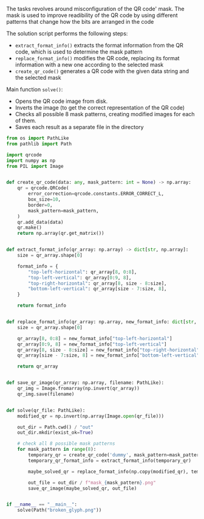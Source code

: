 The tasks revolves around misconfiguration of the QR code' mask. The mask is used to improve readibility of the QR code by using different patterns that change how the bits are arranged in the code

The solution script performs the following steps:
 - `extract_format_info()` extracts the format information from the QR code, which is used to determine the mask pattern
 - `replace_format_info()` modifies the QR code, replacing its format information with a new one according to the selected mask
 - `create_qr_code()` generates a QR code with the given data string and the selected mask 

Main function `solve()`:
 - Opens the QR code image from disk.
 - Inverts the image (to get the correct representation of the QR code)
 - Checks all possible 8 mask patterns, creating modified images for each of them.
 - Saves each result as a separate file in the directory

```python
from os import PathLike
from pathlib import Path

import qrcode
import numpy as np
from PIL import Image


def create_qr_code(data: any, mask_pattern: int = None) -> np.array:
    qr = qrcode.QRCode(
        error_correction=qrcode.constants.ERROR_CORRECT_L,
        box_size=10,
        border=0,
        mask_pattern=mask_pattern,
    )
    qr.add_data(data)
    qr.make()
    return np.array(qr.get_matrix())


def extract_format_info(qr_array: np.array) -> dict[str, np.array]:
    size = qr_array.shape[0]

    format_info = {
        "top-left-horizontal": qr_array[8, 0:8],
        "top-left-vertical": qr_array[0:9, 8],
        "top-right-horizontal": qr_array[8, size - 8:size],
        "bottom-left-vertical": qr_array[size - 7:size, 8],
    }

    return format_info


def replace_format_info(qr_array: np.array, new_format_info: dict[str, np.array]):
    size = qr_array.shape[0]

    qr_array[8, 0:8] = new_format_info["top-left-horizontal"]
    qr_array[0:9, 8] = new_format_info["top-left-vertical"]
    qr_array[8, size - 8:size] = new_format_info["top-right-horizontal"]
    qr_array[size - 7:size, 8] = new_format_info["bottom-left-vertical"]

    return qr_array


def save_qr_image(qr_array: np.array, filename: PathLike):
    qr_img = Image.fromarray(np.invert(qr_array))
    qr_img.save(filename)


def solve(qr_file: PathLike):
    modified_qr = np.invert(np.array(Image.open(qr_file)))

    out_dir = Path.cwd() / "out"
    out_dir.mkdir(exist_ok=True)

    # check all 8 possible mask patterns
    for mask_pattern in range(8):
        temporary_qr = create_qr_code('dummy', mask_pattern=mask_pattern)
        temporary_qr_format_info = extract_format_info(temporary_qr)

        maybe_solved_qr = replace_format_info(np.copy(modified_qr), temporary_qr_format_info)

        out_file = out_dir / f"mask_{mask_pattern}.png"
        save_qr_image(maybe_solved_qr, out_file)


if __name__ == "__main__":
    solve(Path("broken_glyph.png"))
```
